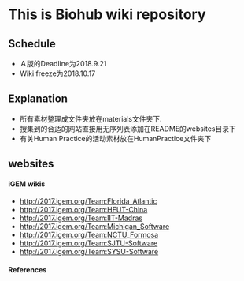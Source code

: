 # This is Biohub wiki repository

## Schedule
- Ａ版的Deadline为2018.9.21
- Wiki freeze为2018.10.17


## Explanation
- 所有素材整理成文件夹放在materials文件夹下.
- 搜集到的合适的网站直接用无序列表添加在README的websites目录下
- 有关Human Practice的活动素材放在HumanPractice文件夹下

## websites

#### iGEM wikis
- http://2017.igem.org/Team:Florida_Atlantic
- http://2017.igem.org/Team:HFUT-China
- http://2017.igem.org/Team:IIT-Madras
- http://2017.igem.org/Team:Michigan_Software
- http://2017.igem.org/Team:NCTU_Formosa
- http://2017.igem.org/Team:SJTU-Software
- http://2017.igem.org/Team:SYSU-Software

#### References

